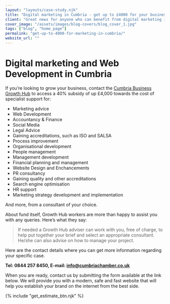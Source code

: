 ```yaml
---
layout: "layouts/case-study.njk"
title: "Digital marketing in Cumbria - get up to £4000 for your business."
client: "Great news for anyone who can benefit from digital marketing in Cumbria. Yes, that’s you too! As a part of EU funding scheme (England European Regional Development Fund as part of the European Structural and Investment Funds Growth Programme 2014-2020) and thanks to support of Cumbria Business Growth Hub you can claim 40% of your project cost up to £4000 total."
cover_image: "/assets/images/blog-covers/blog_cover_1.jpg"
tags: ["blog", "home_page"]
permalink: "get-up-to-4000-for-marketing-in-cumbria/"
website_url: ""
---
```


# Digital marketing and Web Development in Cumbria 

If you’re looking to grow your business, contact the [Cumbria Business Growth Hub](https://cumbriagrowthhub.co.uk/business-support/improving-your-business/growth-hub-consultancy) to access a 40% subsidy of up £4,000 towards the cost of specialist support for:
  - Marketing advice
  - Web Development
  - Accountancy & Finance
  - Social Media
  - Legal Advice
  - Gaining accreditations, such as ISO and SALSA 
  - Process improvement
  - Organisational development 
  - People management
  - Management development
  - Financial planning and management
  - Website Design and Enchancements
  - PR consultancy
  - Gaining quality and other accreditations
  - Search engine optimisation
  - HR support 
  - Marketing strategy development and implementation

And more, from a consultant of your choice.

About fund itself, Growth Hub workers are more than happy to assist you with any queries. Here’s what they say:

> If needed a Growth Hub adviser can work with you, free of charge, to help put together your brief and select an appropriate consultant. He/she can also advise on how to manage your project.

Here are the contact details where you can get more information regarding your specific case.

**Tel: 0844 257 8450, E-mail: [info@cumbriachamber.co.uk](mailto:info@cumbriachamber.co.uk)**

When you are ready, contact us by submitting the form available at the link below. We will provide you with a modern, safe and fast website that will help you establish your brand on the internet from the best side.

{% include "get_estimate_btn.njk" %}
